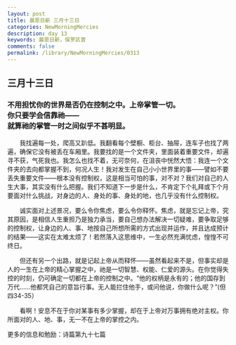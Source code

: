 ```yaml
---
layout: post
title: 晨恩日新 三月十三日
categories: NewMorningMercies
description: day 13
keywords: 晨恩日新，保罗区普
comments: false
permalink: /library/NewMorningMercies/0313
---
```


## 三月十三日

### 不用担忧你的世界是否仍在控制之中。上帝掌管一切。 <br> 你只要学会信靠祂—— <br> 就算祂的掌管一时之间似乎不甚明显。


&emsp;&emsp;我找遍每一处，爬高又趴低。我翻看每个壁橱、柜台、抽屉，连车子也找了两遍，确保它没有被丢在车厢里。我要找的是一个文件夹，里面装着重要文件，却遍寻不获，气死我也。我怎么也找不着，无可奈何，在沮丧中恍然大悟：我连一个文件夹的去向都掌握不到，何况人生！我对发生在自己小小世界里的事——譬如不要丢失重要文件——根本没有控制权，这是相当可怕的事，对不对？我们对自己的人生大事，其实没有什么把握。我们不知道下一步是什么，不肯定下个礼拜或下个月要面对什么挑战，对身边的人、身处的事、身处的地，也几乎没有什么控制权。

&emsp;&emsp;诚实面对上述景况，要么令你焦虑，要么令你释怀。焦虑，就是忘记上帝，究其原因，是相信人生重担乃是独力承当，要自己想办法解决一切疑难，要争取足够的控制权，让身边的人、事、地按自己所想所需的方式出现并运作，并且达成预计的结果——这实在太难太烦了！若然落入这思维中，一生必然充满忧虑，惶惶不可终日。

&emsp;&emsp;但还有另一个出路，就是记起上帝从而释怀——虽然看起来不是，但事实却是人的一生在上帝的精心掌握之中，祂是一切智慧、权能、仁爱的源头。在你觉得失控的时刻，仍可确定一切都在上帝的控制之中。“他的权柄是永有的；他的国存到万代……他都凭自己的意旨行事。无人能拦住他手，或问他说，你做什么呢？”(但四34-35）

&emsp;&emsp;看啊！安息不在于你对某事有多少掌握，却在于上帝对万事拥有绝对主权。你所面对的人、地、事，无一不在上帝的掌控之内。

更多的信息和勉励：诗篇第九十七篇